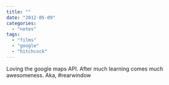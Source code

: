 ```yaml
---
title: ""
date: "2012-05-09"
categories: 
  - "notes"
tags: 
  - "films"
  - "google"
  - "hitchcock"
---
```


Loving the google maps API. After much learning comes much awesomeness. Aka, #rearwindow
